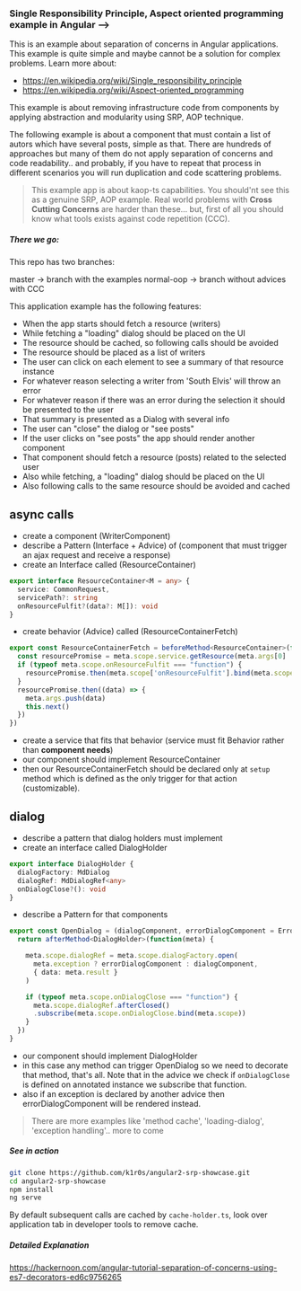 ### Single Responsibility Principle, Aspect oriented programming example in Angular -->

This is an example about separation of concerns in Angular applications. This example is quite simple and maybe cannot be a solution for complex problems. Learn more about:

- https://en.wikipedia.org/wiki/Single_responsibility_principle
- https://en.wikipedia.org/wiki/Aspect-oriented_programming

This example is about removing infrastructure code from components by applying abstraction and modularity using SRP, AOP technique.

The following example is about a component that must contain a list of autors which have several posts, simple as that. There are hundreds of approaches but many of them do not apply separation of concerns and code readability.. and probably, if you have to repeat that process in different scenarios you will run duplication and code scattering problems.

>This example app is about kaop-ts capabilities. You should'nt see this as a genuine SRP, AOP example. Real world problems with **Cross Cutting Concerns** are harder than these... but, first of all you should know what tools exists against code repetition (CCC).

##### There we go:

This repo has two branches:

master -> branch with the examples
normal-oop -> branch without advices with CCC

This application example has the following features:

- When the app starts should fetch a resource (writers)
- While fetching a "loading" dialog should be placed on the UI
- The resource should be cached, so following calls should be avoided
- The resource should be placed as a list of writers
- The user can click on each element to see a summary of that resource instance
- For whatever reason selecting a writer from 'South Elvis' will throw an error
- For whatever reason if there was an error during the selection it should be presented to the user
- That summary is presented as a Dialog with several info
- The user can "close" the dialog or "see posts"
- If the user clicks on "see posts" the app should render another component
- That component should fetch a resource (posts) related to the selected user
- Also while fetching, a "loading" dialog should be placed on the UI
- Also following calls to the same resource should be avoided and cached

## async calls

- create a component (WriterComponent)
- describe a Pattern (Interface + Advice) of (component that must trigger an ajax request and receive a response)
- create an Interface called (ResourceContainer)
```typescript
export interface ResourceContainer<M = any> {
  service: CommonRequest,
  servicePath?: string
  onResourceFulfit?(data?: M[]): void
}
```
- create behavior (Advice) called (ResourceContainerFetch)
```typescript
export const ResourceContainerFetch = beforeMethod<ResourceContainer>(function(meta) {
  const resourcePromise = meta.scope.service.getResource(meta.args[0] || meta.scope.servicePath).toPromise()
  if (typeof meta.scope.onResourceFulfit === "function") {
    resourcePromise.then(meta.scope['onResourceFulfit'].bind(meta.scope))
  }
  resourcePromise.then((data) => {
    meta.args.push(data)
    this.next()
  })
})
```
- create a service that fits that behavior (service must fit Behavior rather than **component needs**)
- our component should implement ResourceContainer
- then our ResourceContainerFetch should be declared only at `setup` method which is defined as the only trigger for that action (customizable).

## dialog

- describe a pattern that dialog holders must implement
- create an interface called DialogHolder
```typescript
export interface DialogHolder {
  dialogFactory: MdDialog
  dialogRef: MdDialogRef<any>
  onDialogClose?(): void
}
```
- describe a Pattern for that components
```typescript
export const OpenDialog = (dialogComponent, errorDialogComponent = ErrorDialogComponent) => {
  return afterMethod<DialogHolder>(function(meta) {

    meta.scope.dialogRef = meta.scope.dialogFactory.open(
      meta.exception ? errorDialogComponent : dialogComponent,
      { data: meta.result }
    )

    if (typeof meta.scope.onDialogClose === "function") {
      meta.scope.dialogRef.afterClosed()
      .subscribe(meta.scope.onDialogClose.bind(meta.scope))
    }
  })
}
```
- our component should implement DialogHolder
- in this case any method can trigger OpenDialog so we need to decorate that method, that's all. Note that in the advice we check if `onDialogClose` is defined on annotated instance we subscribe that function.
- also if an exception is declared by another advice then errorDialogComponent will be rendered instead.

> There are more examples like 'method cache', 'loading-dialog', 'exception handling'.. more to come

##### See in action

```bash
git clone https://github.com/k1r0s/angular2-srp-showcase.git
cd angular2-srp-showcase
npm install
ng serve
```

By default subsequent calls are cached by `cache-holder.ts`, look over application tab in developer tools to remove cache.

##### Detailed Explanation

https://hackernoon.com/angular-tutorial-separation-of-concerns-using-es7-decorators-ed6c9756265
